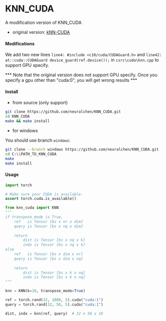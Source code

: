 # KNN_CUDA

A modification version of KNN_CUDA

+ original version: [kNN-CUDA](https://github.com/unlimblue/KNN_CUDA)


#### Modifications 
We add two new lines ```line4: #include <c10/cuda/CUDAGuard.h>``` and ```line42: at::cuda::CUDAGuard device_guard(ref.device());``` in ```csrc\cuda\knn.cpp``` to support GPU specify.

*** Note that the original version does not support GPU specify. Once you specify a gpu other than "cuda:0", you will get wrong results ***


#### Install


+ from source (only support)

```bash
git clone https://github.com/neuralchen/KNN_CUDA.git
cd KNN_CUDA
make && make install
```

+ for windows

You should use branch `windows`:

```bash
git clone --branch windows https://github.com/neuralchen/KNN_CUDA.git
cd C:\\PATH_TO_KNN_CUDA
make
make install
```

#### Usage

```python
import torch

# Make sure your CUDA is available.
assert torch.cuda.is_available()

from knn_cuda import KNN
"""
if transpose_mode is True, 
    ref   is Tensor [bs x nr x dim]
    query is Tensor [bs x nq x dim]
    
    return 
        dist is Tensor [bs x nq x k]
        indx is Tensor [bs x nq x k]
else
    ref   is Tensor [bs x dim x nr]
    query is Tensor [bs x dim x nq]
    
    return 
        dist is Tensor [bs x k x nq]
        indx is Tensor [bs x k x nq]
"""

knn = KNN(k=10, transpose_mode=True)

ref = torch.rand(32, 1000, 5).cuda("cuda:1")
query = torch.rand(32, 50, 5).cuda("cuda:1")

dist, indx = knn(ref, query)  # 32 x 50 x 10
```
